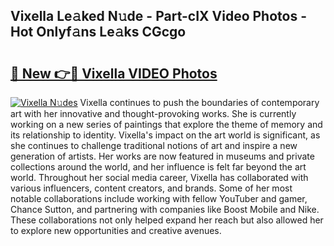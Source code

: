 ## Vixella Le𝚊ked N𝚞de - Part-cIX Video Photos - Hot Onlyf𝚊ns Le𝚊ks CGcgo

# <h2><a href="http://ab84043.deff.icu/?id=Vixella">🔗 New 👉🔴 Vixella VIDEO Photos</a></h2>

[![Vixella N𝚞des](https://i.imgur.com/rIISA9y.gif)](http://ab84043.deff.icu/?id=Vixella)
Vixella continues to push the boundaries of contemporary art with her innovative and thought-provoking works. She is currently working on a new series of paintings that explore the theme of memory and its relationship to identity. Vixella's impact on the art world is significant, as she continues to challenge traditional notions of art and inspire a new generation of artists. Her works are now featured in museums and private collections around the world, and her influence is felt far beyond the art world. Throughout her social media career, Vixella has collaborated with various influencers, content creators, and brands. Some of her most notable collaborations include working with fellow YouTuber and gamer, Chance Sutton, and partnering with companies like Boost Mobile and Nike. These collaborations not only helped expand her reach but also allowed her to explore new opportunities and creative avenues.
